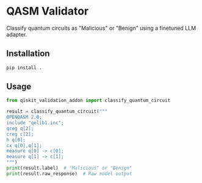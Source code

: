 # QASM Validator

Classify quantum circuits as "Malicious" or "Benign" using a finetuned LLM adapter.

## Installation

```bash
pip install .
```

## Usage

```python
from qiskit_validation_addon import classify_quantum_circuit

result = classify_quantum_circuit("""
OPENQASM 2.0;
include "qelib1.inc";
qreg q[2];
creg c[2];
h q[0];
cx q[0],q[1];
measure q[0] -> c[0];
measure q[1] -> c[1];
""")
print(result.label)  # "Malicious" or "Benign"
print(result.raw_response)  # Raw model output
```
